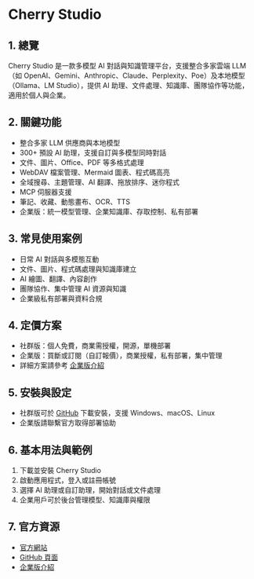 # Cherry Studio

## 1. 總覽
Cherry Studio 是一款多模型 AI 對話與知識管理平台，支援整合多家雲端 LLM（如 OpenAI、Gemini、Anthropic、Claude、Perplexity、Poe）及本地模型（Ollama、LM Studio），提供 AI 助理、文件處理、知識庫、團隊協作等功能，適用於個人與企業。

## 2. 關鍵功能
- 整合多家 LLM 供應商與本地模型
- 300+ 預設 AI 助理，支援自訂與多模型同時對話
- 文件、圖片、Office、PDF 等多格式處理
- WebDAV 檔案管理、Mermaid 圖表、程式碼高亮
- 全域搜尋、主題管理、AI 翻譯、拖放排序、迷你程式
- MCP 伺服器支援
- 筆記、收藏、動態畫布、OCR、TTS
- 企業版：統一模型管理、企業知識庫、存取控制、私有部署

## 3. 常見使用案例
- 日常 AI 對話與多模態互動
- 文件、圖片、程式碼處理與知識庫建立
- AI 繪圖、翻譯、內容創作
- 團隊協作、集中管理 AI 資源與知識
- 企業級私有部署與資料合規

## 4. 定價方案
- 社群版：個人免費，商業需授權，開源，單機部署
- 企業版：買斷或訂閱（自訂報價），商業授權，私有部署，集中管理
- 詳細方案請參考 [企業版介紹](https://www.cherry-ai.com/enterprise)

## 5. 安裝與設定
- 社群版可於 [GitHub](https://github.com/CherryHQ/cherry-studio) 下載安裝，支援 Windows、macOS、Linux
- 企業版請聯繫官方取得部署協助

## 6. 基本用法與範例
1. 下載並安裝 Cherry Studio
2. 啟動應用程式，登入或註冊帳號
3. 選擇 AI 助理或自訂助理，開始對話或文件處理
4. 企業用戶可於後台管理模型、知識庫與權限

## 7. 官方資源
- [官方網站](https://www.cherry-ai.com/)
- [GitHub 頁面](https://github.com/CherryHQ/cherry-studio)
- [企業版介紹](https://www.cherry-ai.com/enterprise)
